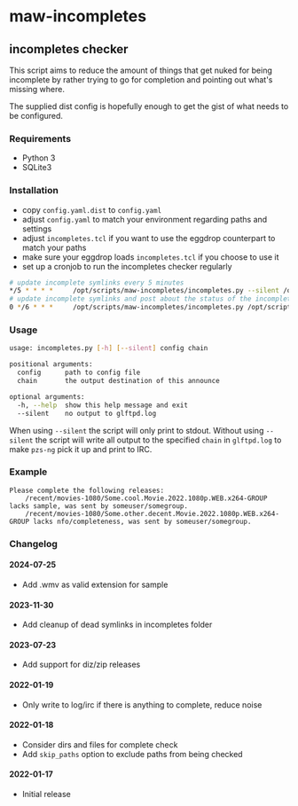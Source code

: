 # maw-incompletes

## incompletes checker

This script aims to reduce the amount of things that get nuked for being incomplete by rather trying to go for completion and pointing out what's missing where.

The supplied dist config is hopefully enough to get the gist of what needs to be configured.

### Requirements

- Python 3
- SQLite3

### Installation

- copy `config.yaml.dist` to `config.yaml`
- adjust `config.yaml` to match your environment regarding paths and settings
- adjust `incompletes.tcl` if you want to use the eggdrop counterpart to match your paths
- make sure your eggdrop loads `incompletes.tcl` if you choose to use it
- set up a cronjob to run the incompletes checker regularly

```bash
# update incomplete symlinks every 5 minutes
*/5 * * * *     /opt/scripts/maw-incompletes/incompletes.py --silent /opt/scripts/maw-incompletes/config.yaml SYSOP
# update incomplete symlinks and post about the status of the incompletes to IRC by abusing the TURGEN chain already configured in pzs-ng
0 */6 * * *     /opt/scripts/maw-incompletes/incompletes.py /opt/scripts/maw-incompletes/config.yaml TURGEN
```

### Usage

```bash
usage: incompletes.py [-h] [--silent] config chain

positional arguments:
  config      path to config file
  chain       the output destination of this announce

optional arguments:
  -h, --help  show this help message and exit
  --silent    no output to glftpd.log
  ```

When using `--silent` the script will only print to stdout.
Without using `--silent` the script will write all output to the specified `chain` in `glftpd.log` to make `pzs-ng` pick it up and print to IRC.

### Example

```
Please complete the following releases:
    /recent/movies-1080/Some.cool.Movie.2022.1080p.WEB.x264-GROUP lacks sample, was sent by someuser/somegroup.
    /recent/movies-1080/Some.other.decent.Movie.2022.1080p.WEB.x264-GROUP lacks nfo/completeness, was sent by someuser/somegroup.
```

### Changelog

#### 2024-07-25

- Add .wmv as valid extension for sample

#### 2023-11-30

- Add cleanup of dead symlinks in incompletes folder

#### 2023-07-23

- Add support for diz/zip releases

#### 2022-01-19

- Only write to log/irc if there is anything to complete, reduce noise

#### 2022-01-18

- Consider dirs and files for complete check
- Add `skip_paths` option to exclude paths from being checked

#### 2022-01-17

- Initial release
